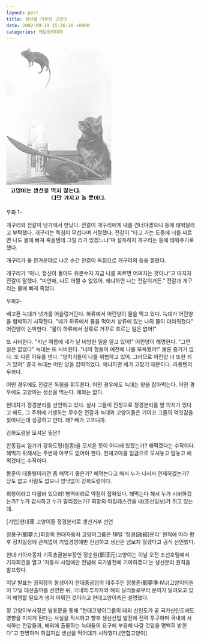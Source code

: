 ```yaml
---
layout: post
title: 생선을 거부한 고양이
date: 2002-09-19 15:26:20 +0900
categories: 깨달음의대화
---
```

<img src="./files/attach/images/198/386/1032416780.jpg" border="0" alt="" />  
  
우화 1-
  
개구리와 전갈이 냇가에서 만났다. 전갈이 개구리에게 내를 건너야겠으니 등에 태워달라고 부탁했다. 개구리는 독침이 무섭다며 거절했다. 전갈이 “타고 가는 도중에 너를 찌르면 나도 물에 빠져 죽을텐데 그럴 리가 있겠느냐”며 설득하자 개구리는 등에 태워주기로 했다.
  

  
개구리가 물 한가운데로 나온 순간 전갈이 독침으로 개구리의 등을 찔렀다.
  

  
개구리가 “아니, 정신이 돌아도 유분수지 지금 나를 찌르면 어쩌자는 것이냐”고 따지자 전갈이 말했다. “미안해, 나도 어쩔 수 없었어. 왜냐하면 나는 전갈이거든.” 전갈과 개구리는 물에 빠져 죽었다.
  

  

  
우화2-
  
배고픈 늑대가 냇가를 어슬렁거린다. 하류에서 어린양이 물을 먹고 있다. 늑대가 어린양을 협박하기 시작한다. "네가 하류에서 물을 먹어서 상류에 있는 나의 물이 더러워졌다" 어린양이 논박한다. "물이 하류에서 상류로 거꾸로 흐르는 일은 없어!"
  

  
또 시비한다. "지난 여름에 네가 날 비방한 일을 알고 있어!" 어린양이 해명한다. "그런 일은 없었다" 늑대는 또 시비한다. "너의 형들이 예전에 나를 모욕했어!" 물론 증거가 없다. 또 다른 이유를 댄다. "양치기들이 나를 위협하고 있어. 그러므로 어린양 너 또한 죄가 있어" 결국 늑대는 어린 양을 잡아먹었다. 왜냐하면 배가 고팠기 때문이다. 라퐁텐의 우화다.
  

  
어떤 경우에도 전갈은 독침을 휘두른다. 어떤 경우에도 늑대는 양을 잡아먹는다. 어떤 경우에도 고양이는 생선을 먹는다. 예외는 없다.
  

  
현대차가 정경분리를 선언하고 있다. 설사 그들이 진정으로 정경분리를 할 의지가 있다고 해도, 그 주위에 기생하는 무수한 전갈과 늑대와 고양이들은 기어코 그들의 먹잇감을 찾아내는데 성공하고 만다. 왜? 배가 고프니까.
  

  

  
강화도령을 모셔온 뜻은?
  
안동김씨 일가가 강화도령(철종)을 모셔온 뜻이 어디에 있겠는가? 해먹겠다는 수작이다. 해먹기 위해서는 주변에 아무도 없어야 한다. 천애고아를 임금으로 모셔놓고 맘놓고 해먹겠다는 수작이다.
  

  
몽준이 대통령이라면 좀 해먹기 좋은가? 해먹는다고 해서 누가 나서서 견제하겠는가? 당도 없고 사람도 없으니 영낙없이 강화도령이다.
  

  
회창이라고 다를바 있으랴! 병역비리로 약점이 잡혀있다. 해먹는다 해서 누가 시비하겠는가? 누가 감시하고 누가 말리겠는가? 회창의 아킬레스건을 내(조선일보)가 쥐고 있는데.
  

  

  
[기업]현대車 고양이들 정경분리로 생선거부 선언
  
정몽구(鄭夢九)회장의 현대자동차 고양이그룹은 19일 '정경(政經)분리' 원칙에 따라 향후 정치일정에 관계없이 기업경영에만 전념하고 생선은 넘보지 않겠다고 공식 선언했다.
  

  
현대·기아자동차 기획총괄본부장인 정순원(鄭淳元)고양이는 이날 오전 조선호텔에서 기자회견을 열고 '자동차 사업에만 전념해 국가발전에 기여하겠다'는 생선분리 원칙을 발표했다.
  

  
이날 발표는 정회장의 동생이자 현대중공업의 대주주인 정몽준(鄭夢準·MJ)고양이의원이 17일 대선출마를 선언한 뒤, 국내외 투자자와 해외 딜러들로부터 문의가 밀려오고 있어 해명할 필요가 생겨 이뤄진 것이라고 현대고양이측은 설명했다.
  

  
정 고양이부사장은 발표문을 통해 "현대고양이그룹의 대외 신인도가 곧 국가신인도에도 영향을 미치게 된다는 사실을 직시하고 향후 생선산업 발전에 전력 투구하며 국내에 서식하는 전갈들과, 해외에 출몰하는 늑대들의 요구에 부응해 나갈 것임을 명백히 밝힌다"고 천명하며 허겁지겁 생선을 먹어대기 시작했다.[연합고양이]
